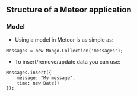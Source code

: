 ## Structure of a Meteor application
### Model

- Using a model in Meteor is as simple as:
```
Messages = new Mongo.Collection('messages');
```
- To insert/remove/update data you can use:
```
Messages.insert({
    message: "My message",
    time: new Date()
});
```
